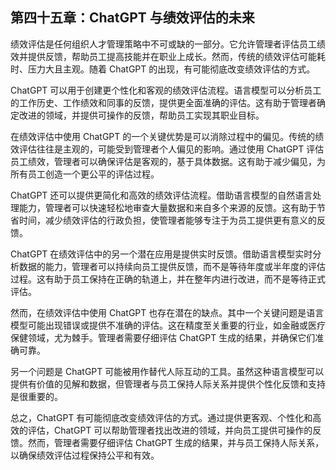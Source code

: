## 第四十五章：ChatGPT 与绩效评估的未来

绩效评估是任何组织人才管理策略中不可或缺的一部分。它允许管理者评估员工绩效并提供反馈，帮助员工提高技能并在职业上成长。然而，传统的绩效评估可能耗时、压力大且主观。随着 ChatGPT 的出现，有可能彻底改变绩效评估的方式。

ChatGPT 可以用于创建更个性化和客观的绩效评估流程。语言模型可以分析员工的工作历史、工作绩效和同事的反馈，提供更全面准确的评估。这有助于管理者确定改进的领域，并提供可操作的反馈，帮助员工实现其职业目标。

在绩效评估中使用 ChatGPT 的一个关键优势是可以消除过程中的偏见。传统的绩效评估往往是主观的，可能受到管理者个人偏见的影响。通过使用 ChatGPT 评估员工绩效，管理者可以确保评估是客观的，基于具体数据。这有助于减少偏见，为所有员工创造一个更公平的评估过程。

ChatGPT 还可以提供更简化和高效的绩效评估流程。借助语言模型的自然语言处理能力，管理者可以快速轻松地审查大量数据和来自多个来源的反馈。这有助于节省时间，减少绩效评估的行政负担，使管理者能够专注于为员工提供更有意义的反馈。

ChatGPT 在绩效评估中的另一个潜在应用是提供实时反馈。借助语言模型实时分析数据的能力，管理者可以持续向员工提供反馈，而不是等待年度或半年度的评估过程。这有助于员工保持在正确的轨道上，并在整年内进行改进，而不是等待正式评估。

然而，在绩效评估中使用 ChatGPT 也存在潜在的缺点。其中一个关键问题是语言模型可能出现错误或提供不准确的评估。这在精度至关重要的行业，如金融或医疗保健领域，尤为棘手。管理者需要仔细评估 ChatGPT 生成的结果，并确保它们准确可靠。

另一个问题是 ChatGPT 可能被用作替代人际互动的工具。虽然这种语言模型可以提供有价值的见解和数据，但管理者与员工保持人际关系并提供个性化反馈和支持是很重要的。

总之，ChatGPT 有可能彻底改变绩效评估的方式。通过提供更客观、个性化和高效的评估，ChatGPT 可以帮助管理者找出改进的领域，并向员工提供可操作的反馈。然而，管理者需要仔细评估 ChatGPT 生成的结果，并与员工保持人际关系，以确保绩效评估过程保持公平和有效。
